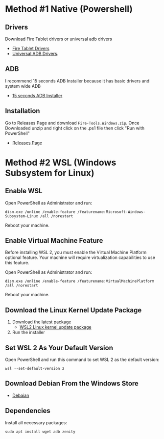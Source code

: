# Method #1 Native (Powershell)
## Drivers
Download Fire Tablet drivers or universal adb drivers 
- [Fire Tablet Drivers](https://developer.amazon.com/docs/fire-tablets/connecting-adb-to-device.html)
- [Universal ADB Drivers](https://adb.clockworkmod.com/).

## ADB
I recommend 15 seconds ADB Installer because it has basic drivers and system wide ADB
- [15 seconds ADB Installer](https://forum.xda-developers.com/attachment.php?attachmentid=4623157&d=1540039037)

## Installation
Go to Releases Page and download `Fire-Tools.Windows.zip`. Once Downloaded unzip and right click on the .ps1 file then click "Run with PowerShell"
- [Releases Page](https://github.com/mrhaydendp/Fire-Tools/releases)

# Method #2 WSL (Windows Subsystem for Linux)

## Enable WSL
Open PowerShell as Administrator and run:
```
dism.exe /online /enable-feature /featurename:Microsoft-Windows-Subsystem-Linux /all /norestart
```
Reboot your machine.

## Enable Virtual Machine Feature
Before installing WSL 2, you must enable the Virtual Machine Platform optional feature. Your machine will require virtualization capabilities to use this feature.

Open PowerShell as Administrator and run:
```
dism.exe /online /enable-feature /featurename:VirtualMachinePlatform /all /norestart
```
Reboot your machine.

## Download the Linux Kernel Update Package
1. Download the latest package
   - [WSL2 Linux kernel update package](https://wslstorestorage.blob.core.windows.net/wslblob/wsl_update_x64.msi)
2. Run the installer

## Set WSL 2 As Your Default Version
Open PowerShell and run this command to set WSL 2 as the default version:
```
wsl --set-default-version 2
```

## Download Debian From the Windows Store
- [Debaian](https://www.microsoft.com/store/apps/9MSVKQC78PK6)

## Dependencies
Install all necessary packages:
```
sudo apt install wget adb zenity
```
